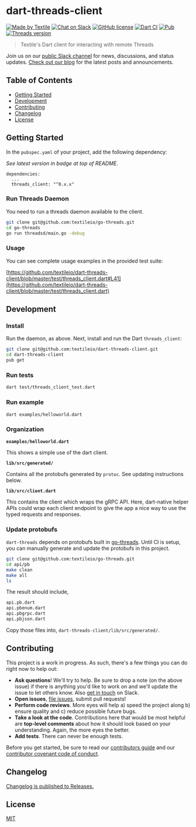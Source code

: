 # dart-threads-client

[![Made by Textile](https://img.shields.io/badge/made%20by-Textile-informational.svg?style=popout-square)](https://textile.io)
[![Chat on Slack](https://img.shields.io/badge/slack-slack.textile.io-informational.svg?style=popout-square)](https://slack.textile.io)
[![GitHub license](https://img.shields.io/github/license/textileio/dart-threads-client.svg?style=popout-square)](./LICENSE)
[![Dart CI](https://github.com/textileio/dart-threads-client/workflows/Dart%20CI/badge.svg?style=popout-square&branch=master)](https://github.com/textileio/dart-threads-client/actions?query=workflow%3A%22Dart+CI%22)
[![Pub](https://img.shields.io/pub/v/threads_client.svg?style=popout-square)](https://pub.dartlang.org/packages/threads_client)
[![Threads version](https://img.shields.io/badge/dynamic/yaml?style=popout-square&color=3527ff&label=Threads&prefix=v&query=packages.threads_client_grpc.version&url=https%3A%2F%2Fraw.githubusercontent.com%2Ftextileio%2Fdart-threads-client%2Fmaster%2Fpubspec.lock)](https://github.com/textileio/go-threads)

> Textile's Dart client for interacting with remote Threads

Join us on our [public Slack channel](https://slack.textile.io/) for news, discussions, and status updates. [Check out our blog](https://medium.com/textileio) for the latest posts and announcements.

## Table of Contents

-   [Getting Started](#getting_started)
-   [Development](#development)
-   [Contributing](#contributing)
-   [Changelog](#changelog)
-   [License](#license)

## Getting Started

In the `pubspec.yaml` of your project, add the following dependency:

_See latest version in badge at top of README._

```
dependencies:
  ...
  threads_client: "^0.x.x"
```

### Run Threads Daemon

You need to run a threads daemon available to the client.

```sh
git clone git@github.com:textileio/go-threads.git
cd go-threads
go run threadsd/main.go -debug
```

### Usage

You can see complete usage examples in the provided test suite:

[https://github.com/textileio/dart-threads-client/blob/master/test/threads_client.dart#L41](https://github.com/textileio/dart-threads-client/blob/master/test/threads_client.dart)

## Development

### Install

Run the daemon, as above. Next, install and run the Dart `threads_client`:

```sh
git clone git@github.com:textileio/dart-threads-client.git
cd dart-threads-client
pub get
```

### Run tests

```sh
dart test/threads_client_test.dart
```

### Run example

```sh
dart examples/helloworld.dart
```

### Organization

**`examples/helloworld.dart`**

This shows a simple use of the dart client.

**`lib/src/generated/`**

Contains all the protobufs generated by `protoc`. See updating instructions below.

**`lib/src/client.dart`**

This contains the client which wraps the gRPC API. Here, dart-native helper APIs could wrap each client endpoint to give the app a nice way to use the typed requests and responses. 

### Update protobufs

`dart-threads` depends on protobufs built in [go-threads](https://github.com/textileio/go-threads). Until CI is setup, you can manually generate and update the protobufs in this project.

```sh
git clone git@github.com:textileio/go-threads.git
cd api/pb
make clean
make all
ls
```

The result should include,

```sh
api.pb.dart
api.pbenum.dart
api.pbgrpc.dart
api.pbjson.dart
```

Copy those files into, `dart-threads-client/lib/src/generated/`.

## Contributing

This project is a work in progress. As such, there's a few things you can do right now to help out:

-   **Ask questions**! We'll try to help. Be sure to drop a note (on the above issue) if there is anything you'd like to work on and we'll update the issue to let others know. Also [get in touch](https://slack.textile.io) on Slack.
-   **Open issues**, [file issues](https://github.com/textileio/dart-threads-client/issues), submit pull requests!
-   **Perform code reviews**. More eyes will help a) speed the project along b) ensure quality and c) reduce possible future bugs.
-   **Take a look at the code**. Contributions here that would be most helpful are **top-level comments** about how it should look based on your understanding. Again, the more eyes the better.
-   **Add tests**. There can never be enough tests.

Before you get started, be sure to read our [contributors guide](./CONTRIBUTING.md) and our [contributor covenant code of conduct](./CODE_OF_CONDUCT.md).

## Changelog

[Changelog is published to Releases.](https://github.com/textileio/js-threads-client/releases)

## License

[MIT](LICENSE)
